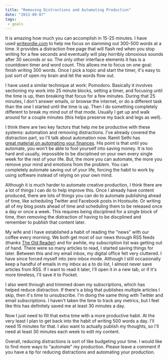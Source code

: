 ```yaml
---
title: "Removing Distractions and Automating Production"
date: "2013-09-07"
tags:
 - goals
---
```


It is amazing how much you can accomplish in 15-25 minutes. I have used [writeordie.com](http://writeordie.com) to help me focus on slamming out 300-500 words at a time. It provides a distraction free page that will flash red when you stop writing for a few seconds and eventually will play horribly obnoxious sounds after 30 seconds or so. The only other interface elements it has is a countdown timer and word count. This allows me to focus on one goal: finish writing 300 words. Once I pick a topic and start the timer, it's easy to just sort of open my brain and let the words flow out.

I have used a similar technique at work: Pomodoro. Basically it involves sectioning my work into 25 minute blocks, setting a timer, and focusing until the time is up, then breaking that focus for a few minutes. During that 25 minutes, I don't answer emails, or browse the internet, or do a different task than the one I started until the time is up. Then I do something completely different to break my mind out of that mode. Usually I get up and walk around for a couple minutes (this helps preserve my back and legs as well).

I think there are two key factors that help me be productive with these systems: automation and removing distractions. I've already covered the distraction part, so I'll talk about automation now. Ramit Sethi has [great material on automating your finances](http://www.iwillteachyoutoberich.com). His point is that until you automate, you won't be able to fool yourself into saving money. It is too hard and usually, impossible to be disciplined on your own every single week for the rest of your life. But, the more you can automate, the more you remove your mind and emotions from the problem. You can completely automate saving out of your life, forcing the habit to work by using software instead of relying on your own mind.

Although it is much harder to automate creative production, I think there are a lot of things I can do to help improve this. Once I already have content produced, there are lots of things you can do to automate publishing ahead of time, like scheduling Twitter and Facebook posts in Hootsuite. Or writing all of my blog posts ahead of time and scheduling them to be released once a day or once a week. This requires being disciplined for a single block of time, then removing the distraction of having to be discplined and remember to publish that content later.

My wife and I have established a habit of reading the "news" with our coffee every morning. We both get most of our news through RSS feeds (thanks [The Old Reader](http://theoldreader.com/)) and for awhile, my subscription list was getting out of hand. There were so many articles to read, I started saving things for later. Between this and my email inbox, my digital office felt very cluttered. I have since forced myself into zero inbox mode. Although I still occasionally keep a handful of emails in my inbox as a to do list, I almost never save articles from RSS. If I want to read it later, I'll open it in a new tab, or if it's more timeless, I'll save it to Pocket.

I also went through and trimmed down my subscriptions, which has helped reduce distraction. If there's a blog that publishes multiple articles I skip, then it's time to unsubscribe. I'm doing the same thing with Twitter and email subscriptions. I haven't taken the time to track any metrics, but I feel like this has definitely saved me at least 30 minutes a day.

Now I just need to fill that extra time with a more productive habit. At the very least I plan to get back into the habit of writing 500 words a day. I'll need 15 minutes for that. I also want to actually publish my thoughts, so I'll need at least 30 minutes each week to edit my content.

Overall, reducing distractions is sort of like budgeting your time. I would like to find more ways to "automate" my production. Please leave a comment if you have a tip for reducing distractions and automating your production.
